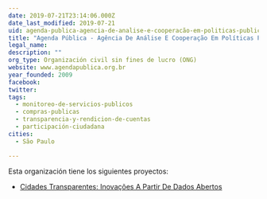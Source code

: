 ```yaml
---
date: 2019-07-21T23:14:06.000Z
date_last_modified: 2019-07-21
uid: agenda-publica-agencia-de-analise-e-cooperacão-em-politicas-publicas
title: "Agenda Pública - Agência De Análise E Cooperação Em Políticas Públicas"
legal_name: 
description: ""
org_type: Organización civil sin fines de lucro (ONG)
website: www.agendapublica.org.br
year_founded: 2009
facebook: 
twitter: 
tags:
  - monitoreo-de-servicios-publicos
  - compras-publicas
  - transparencia-y-rendicion-de-cuentas
  - participación-ciudadana
cities: 
  - São Paulo

---
```


Esta organización tiene los siguientes proyectos:

- [Cidades Transparentes: Inovações A Partir De Dados Abertos](/i/cidades-transparentes-inovacões-a-partir-de-dados-abertos.html)
